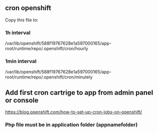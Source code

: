 ## cron openshift
Copy this file to:

### 1h interval
/var/lib/openshift/588f19767628e1a597000165/app-root/runtime/repo/.openshift/cron/hourly

### 1min interval
/var/lib/openshift/588f19767628e1a597000165/app-root/runtime/repo/.openshift/cron/minutely

## Add first cron cartrige to app from admin panel or console
https://blog.openshift.com/how-to-set-up-cron-jobs-on-openshift/

### Php file must be in application folder (appnamefolder)
